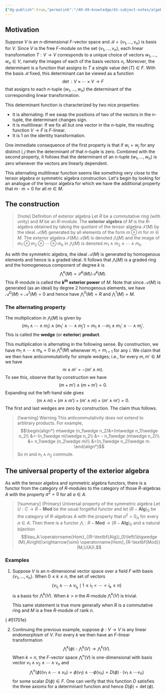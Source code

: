 ```yaml
---
{"dg-publish":true,"permalink":"/40-49-knowledge/41-subject-notes/algebra-theory/exterior-algebras/","tags":["algebra_theory"],"updated":"2024-07-21T13:46:14-07:00"}
---
```


## Motivation

Suppose $V$ is an $n$-dimensional $F$-vector space and $\mathcal{B}=\{v_1,\ldots, v_n\}$ is basis for $V$. Since $V$ is the free $F$-module on the set $\{v_1,\ldots, v_n\}$, each linear transformation $T:V\to V$ corresponds to a unique choice of vectors $w_1,\ldots, w_n\in V$, namely the images of each of the basis vectors $v_i$. Moreover, the determinant is a function that assigns to $T$ a single value $\det(T)\in F$. With the basis $\mathcal{B}$ fixed, this determinant can be viewed as a function
$$\det:V\times \cdots \times V\to F$$
that assigns to each $n$-tuple $(w_1,\ldots, w_n)$ the determinant of the corresponding linear transformation.

This determinant function is characterized by two nice properties:
- It is alternating: If we swap the positions of two of the vectors in the $n$-tuple, the determinant changes sign.
- It is multilinear: If we fix all but one vector in the $n$-tuple, the resulting function $V\to F$ is $F$-linear.
- It is 1 on the identity transformation.

One immediate consequence of the first property is that if $w_i=w_j$ for any distinct $i, j$ then the determinant of that $n$-tuple is zero. Combined with the second property, it follows that the determinant of an $n$-tuple $(w_1,\ldots, w_n)$ is zero whenever the vectors are linearly dependent.

This alternating multilinear function seems like something very close to the tensor algebra or symmetric algebra construction. Let's begin by looking for an analogue of the tensor algebra for which we have the additional property that $m\cdot m=0$ for all $m\in M$.

## The construction

>[!note] Definition of exterior algebra
>Let $R$ be a commutative ring (with unity) and $M$ be an $R$-module. The **exterior algebra** of $M$ is the $R$-algebra obtained by taking the quotient of the tensor algebra $\mathcal{T}(M)$ by the ideal $\mathcal{A}(M)$ generated by all elements of the form $m\otimes m$ for $m\in M$. The exterior algebra $\mathcal{T}(M)/\mathcal{A}(M)$ is denoted $\bigwedge (M)$ and the image of $m_1\otimes m_2\otimes \cdots \otimes m_k$ in $\bigwedge (M)$ is denoted $m_1\wedge m_2\wedge \cdots \wedge m_k$.

As with the symmetric algebra, the ideal $\mathcal{A}(M)$ is generated by homogenous elements and hence is a graded ideal. It follows that $\bigwedge (M)$ is a graded ring and the homogeneous component of degree $k$ is
$$\bigwedge^{k} (M)=\mathcal{T}^k(M)/\mathcal{A}^k(M).$$
This $R$-module is called the **$k^{\text{th}}$ exterior power** of $M$. Note that since $\mathcal{A}(M)$ is generated (as an ideal) by degree 2 homogenous elements, we have $\mathcal{A}^0(M)=\mathcal{A}^1 (M) = 0$ and hence have $\bigwedge^0(M)=R$ and $\bigwedge^1(M)=M$.

### The alternating property

The multiplication in $\bigwedge (M)$ is given by
$$(m_1\wedge \cdots \wedge m_i)\wedge (m_1'\wedge \cdots \wedge m_j')=m_1\wedge \cdots m_i\wedge m_1'\wedge \cdots \wedge m_j'.$$
This is called the **wedge** (or **exterior**) **product**.

This multiplication is alternating in the following sense. By construction, we have $m_1\wedge \cdots \wedge m_k = 0$ in $\bigwedge^k (M)$ whenever $m_i=m_{i+1}$ for any $i$. We claim that we then have anticommutativity for simple wedges; i.e., for every $m, m'\in M$ we have
$$m\wedge m'=-(m'\wedge m).$$
To see this, observe that by construction we have
$$(m+m')\wedge (m+m')=0.$$
Expanding out the left-hand side gives
$$(m\wedge m)+(m\wedge m')+(m'\wedge m)+(m'\wedge m')=0.$$
The first and last wedges are zero by construction. The claim thus follows.

>[!warning] Warning
>This anticommutativity does not extend to arbitrary products. For example,
>$$\begin{align*}
>m\wedge (n_1\wedge n_2)&=(m\wedge n_1)\wedge n_2\\
>&=-(n_1\wedge m)\wedge n_2\\
>&= - n_1\wedge (m\wedge n_2)\\
>&= n_1\wedge (n_2\wedge m)\\
>&=(n_1\wedge n_2)\wedge m.
>\end{align*}$$
>So $m$ and $n_1\wedge n_2$ commute.

## The universal property of the exterior algebra

As with the tensor algebra and symmetric algebra functors, there is a functor from the category of $R$-modules to the category of those $R$-algebras $A$ with the property $a^2=0$ for all $a\in A$.

>[!summary] (Primary) Universal property of the symmetric algebra
>Let $U:C\to R-\textbf{Mod}$ be the usual forgetful functor and let $(R-\textbf{Alg})_0$ be the category of $R$-algebras $A$ with the property that $a^2=0_A$ for every $a\in A$. Then there is a functor $\bigwedge:R-\textbf{Mod}\to (R-\textbf{Alg})_0$ and a natural bijection
>$$\tau_A:\operatorname{Hom}_{(R-\textbf{Alg})_0}\left(\bigwedge (M),A\right)\xrightarrow{\sim} \operatorname{Hom}_{R-\textbf{Mod}}(M,U(A)).$$

### Examples

1. Suppose $V$ is an $n$-dimensional vector space over a field $F$ with basis $\{v_1,\ldots, v_n\}$. When $0\leq k\leq n$, the set of vectors
   $$\{v_{i_1}\wedge \cdots \wedge v_{i_k}\mid 1\leq i_1<\cdots < i_k\leq n\}$$
   is a basis for $\bigwedge^k (V)$. When $k>n$ the $R$-module $\bigwedge^k (V)$ is trivial.
   
   This same statement is true more generally when $R$ is a commutative ring and $M$ is a free $R$-module of rank $n$.

{ #51701e}

2. Continuing the previous example, suppose $\phi:V\to V$ is any linear endomorphism of $V$. For every $k$ we then have an $F$-linear transformation
   $$\bigwedge^k (\phi):\bigwedge^k(V)\to \bigwedge^k(V).$$
   When $k=n$, the $F$-vector space $\bigwedge^n (V)$ is one-dimensional with basis vector $v_1\wedge v_2\wedge \cdots \wedge v_n$ and
   $$\bigwedge^n(\phi)(v_1\wedge \cdots \wedge v_n)=\phi(v_1)\wedge \cdots \phi(v_n) = D(\phi)\cdot (v_1\wedge \cdots v_n)$$
   for some scalar $D(\phi)\in F$. One can verify that this function $D$ satisfies the three axioms for a determinant function and hence $D(\phi)=\det(\phi)$.